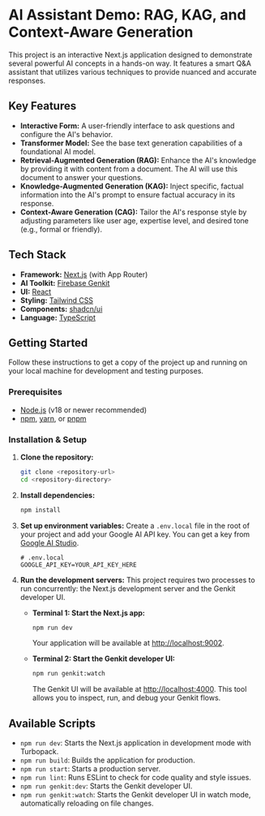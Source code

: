 # AI Assistant Demo: RAG, KAG, and Context-Aware Generation

This project is an interactive Next.js application designed to demonstrate several powerful AI concepts in a hands-on way. It features a smart Q&A assistant that utilizes various techniques to provide nuanced and accurate responses.

## Key Features

- **Interactive Form:** A user-friendly interface to ask questions and configure the AI's behavior.
- **Transformer Model:** See the base text generation capabilities of a foundational AI model.
- **Retrieval-Augmented Generation (RAG):** Enhance the AI's knowledge by providing it with content from a document. The AI will use this document to answer your questions.
- **Knowledge-Augmented Generation (KAG):** Inject specific, factual information into the AI's prompt to ensure factual accuracy in its response.
- **Context-Aware Generation (CAG):** Tailor the AI's response style by adjusting parameters like user age, expertise level, and desired tone (e.g., formal or friendly).

## Tech Stack

- **Framework:** [Next.js](https://nextjs.org/) (with App Router)
- **AI Toolkit:** [Firebase Genkit](https://firebase.google.com/docs/genkit)
- **UI:** [React](https://react.dev/)
- **Styling:** [Tailwind CSS](https://tailwindcss.com/)
- **Components:** [shadcn/ui](https://ui.shadcn.com/)
- **Language:** [TypeScript](https://www.typescriptlang.org/)

## Getting Started

Follow these instructions to get a copy of the project up and running on your local machine for development and testing purposes.

### Prerequisites

- [Node.js](https://nodejs.org/en/) (v18 or newer recommended)
- [npm](https://www.npmjs.com/), [yarn](https://yarnpkg.com/), or [pnpm](https://pnpm.io/)

### Installation & Setup

1.  **Clone the repository:**
    ```bash
    git clone <repository-url>
    cd <repository-directory>
    ```

2.  **Install dependencies:**
    ```bash
    npm install
    ```

3.  **Set up environment variables:**
    Create a `.env.local` file in the root of your project and add your Google AI API key. You can get a key from [Google AI Studio](https://aistudio.google.com/app/apikey).
    ```env
    # .env.local
    GOOGLE_API_KEY=YOUR_API_KEY_HERE
    ```

4.  **Run the development servers:**
    This project requires two processes to run concurrently: the Next.js development server and the Genkit developer UI.

    - **Terminal 1: Start the Next.js app:**
      ```bash
      npm run dev
      ```
      Your application will be available at [http://localhost:9002](http://localhost:9002).

    - **Terminal 2: Start the Genkit developer UI:**
      ```bash
      npm run genkit:watch
      ```
      The Genkit UI will be available at [http://localhost:4000](http://localhost:4000). This tool allows you to inspect, run, and debug your Genkit flows.

## Available Scripts

- `npm run dev`: Starts the Next.js application in development mode with Turbopack.
- `npm run build`: Builds the application for production.
- `npm run start`: Starts a production server.
- `npm run lint`: Runs ESLint to check for code quality and style issues.
- `npm run genkit:dev`: Starts the Genkit developer UI.
- `npm run genkit:watch`: Starts the Genkit developer UI in watch mode, automatically reloading on file changes.
